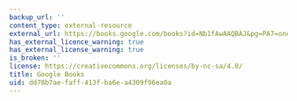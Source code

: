 ```yaml
---
backup_url: ''
content_type: external-resource
external_url: https://books.google.com/books?id=Nb1fAwAAQBAJ&pg=PA7=onepage#v=onepage&q&f=false
has_external_licence_warning: true
has_external_license_warning: true
is_broken: ''
license: https://creativecommons.org/licenses/by-nc-sa/4.0/
title: Google Books
uid: dd70b7ae-faff-413f-ba6e-a4309f96ea0a
---
```

